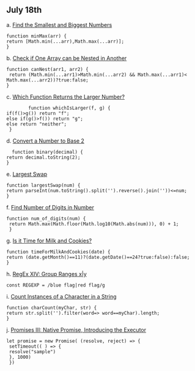 July 18th
------------
a. [ Find the Smallest and Biggest Numbers](https://edabit.com/challenge/Q3n42rEWanZSTmsJm)
   
    function minMax(arr) {
	return [Math.min(...arr),Math.max(...arr)];
    }

b. [Check if One Array can be Nested in Another](https://edabit.com/challenge/Gpy2qSFnfhGJnWMMj)

    function canNest(arr1, arr2) {
	 return (Math.min(...arr1)>Math.min(...arr2) && Math.max(...arr1)< Math.max(...arr2))?true:false;
    }


c. [Which Function Returns the Larger Number?](https://edabit.com/challenge/o7TwicAHWuMkjbDqQ)
            
            function whichIsLarger(f, g) {
	if(f()>g()) return "f";
	else if(g()>f()) return "g";
	else return "neither";
     }

d. [Convert a Number to Base 2](https://edabit.com/challenge/3kcrnpHk7krNZdnKK)
      
      function binary(decimal) {
	return decimal.toString(2);
    }
e. [Largest Swap](https://edabit.com/challenge/hD3euqPHM82Cbr7R8)
    
    function largestSwap(num) {
	return parseInt(num.toString().split('').reverse().join(''))<=num;
    }
f. [Find Number of Digits in Number]( https://edabit.com/challenge/yFJzLfYghz7ZtsyAN)
   
    function num_of_digits(num) {
	 return Math.max(Math.floor(Math.log10(Math.abs(num))), 0) + 1;
     }

g. [Is it Time for Milk and Cookies?](https://edabit.com/challenge/hPWnaSckJke5FXNEH)
           
    function timeForMilkAndCookies(date) {
	return (date.getMonth()==11)?(date.getDate()==24?true:false):false;
    }

h. [RegEx XIV: Group Ranges x|y]([https://edabit.com/challenge/7KbZc8QvzqrJPaE6Q)

    const REGEXP = /blue flag|red flag/g

i. [Count Instances of a Character in a String](https://edabit.com/challenge/kbFhwaDyrd79JrgeB)

    function charCount(myChar, str) {
	return str.split('').filter(word=> word==myChar).length;
    }

j. [Promises III: Native Promise, Introducing the Executor](https://edabit.com/challenge/8kTQqoWYQXRsKuYEf)

    let promise = new Promise( (resolve, reject) => {
     setTimeout(( ) => {
     resolve("sample")
     }, 1000)
     })
